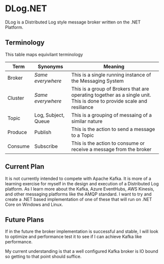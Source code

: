 ﻿# DLog.NET

DLog is a Distributed Log style message broker written on the .NET Platform. 


## Terminology

This table maps equivilant terminology


| Term | Synonyms | Meaning|
|------|----------|--------|
| Broker | *Same everywhere* | This is a single running instance of the Messaging System |
| Cluster | *Same everywhere* | This is a group of Brokers that are operating together as a single unit. This is done to provide scale and resiliance |
| Topic | Log, Subject, Queue | This is a grouping of messaing of a similar nature |
| Produce | Publish | This is the action to send a message to a Topic |
| Consume| Subscribe | This is the action to consume or receive a message from the broker |




## Current Plan

It is not currently intended to compete with Apache Kafka. 
It is more of a learning exercise for myself in the design and execution of a Distributed Log platform. 
As I learn more about the Kafka, Azure EventHubs, AWS Kinesis, and other messaging platforms like the AMQP standard.
I want to try and create a .NET based implementation of one of these that will run on .NET Core on Windows and Linux.

## Future Plans

If in the future the broker implementation is successful and stable, I will look to optimize and performance test it to see if I can achieve Kafka like performance.

My current understanding is that a well configured Kafka broker is IO bound so getting to that point should suffice. 